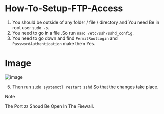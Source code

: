 # How-To-Setup-FTP-Access

1. You should be outside of any folder / file / directory and You need Be in root user ``sudo -s``. 
2. You need to go in a file .So run `nano /etc/ssh/sshd_config`.
3. You need to go down and find `PermitRootLogin` and `PasswordAuthentication` make them Yes.

# Image
![image](https://github.com/CoconutGamer/How-To-Setup-FTP-Access/assets/154960261/7c187de7-aba0-4cb0-8f1d-ca7b5d854535)

5. Then run `sudo systemctl restart sshd` So that the changes take place.

> [!NOTE]
> The Port `22` Shoud Be Open In The Firewall.
